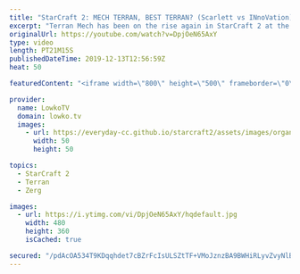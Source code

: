 ```yaml
---
title: "StarCraft 2: MECH TERRAN, BEST TERRAN? (Scarlett vs INnoVation)"
excerpt: "Terran Mech has been on the rise again in StarCraft 2 at the professional level. After the new patch recently went live, it's obvious that with the changes to the Nydus Worm, Brood Lord, Infestor and Thor the maxed out Terran Mech army is once against a threat. In this game of pro level StarCraft 2 I"
originalUrl: https://youtube.com/watch?v=DpjOeN65AxY
type: video
length: PT21M15S
publishedDateTime: 2019-12-13T12:56:59Z
heat: 50

featuredContent: "<iframe width=\"800\" height=\"500\" frameborder=\"0\" src=\"https://www.youtube.com/embed/DpjOeN65AxY\" allow=\"accelerometer; autoplay; encrypted-media; gyroscope; picture-in-picture\" allowfullscreen></iframe>"

provider:
  name: LowkoTV
  domain: lowko.tv
  images:
    - url: https://everyday-cc.github.io/starcraft2/assets/images/organizations/lowko.tv-50x50.jpg
      width: 50
      height: 50

topics:
  - StarCraft 2
  - Terran
  - Zerg

images:
  - url: https://i.ytimg.com/vi/DpjOeN65AxY/hqdefault.jpg
    width: 480
    height: 360
    isCached: true

secured: "/pdAcOA534T9KDqqhdet7cBZrFcIsULSZtTF+VMoJznzBA9BWHiRLyvZvyNlBtYEgt6bvj/FEShMp30pRuWeqlLJJtzxUlO+iBxTLfCsYGTzzUN7xtfvsGYJNZ/5bUqBNol0CoMn1n7f7g5xamUL4p70oMNrx/NwZ15Ef1NCVaAnLuZx/83e+K2wfY19LewiNytfRzJciUMgNGIKSMO4Jr2zesXGIVIabqg/u69cs8Y4tSXT6E59IAC8IrgPqAb42f6VISAluFOD9WBfI3FSXekM7BaEY0soRrUeaXLnAJEtS2M8kDn6UfHl1DhyE2+WQnpsI2Mv6BoRkF7++bzI7xNdWJUFcI2g/PK4QGbN44ienmclszrlHjPvuqngBjW58D97JQ06prQVBJDkePxNCSDc2liXB4AiNMX7A+7SBVdjGry1jN0PISis1wGwm1qO;Q9/tQMEZEFdOn9pIXtYSzQ=="
---
```


